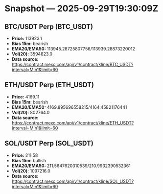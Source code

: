 # Snapshot — 2025-09-29T19:30:09Z

## BTC/USDT Perp (BTC_USDT)
- **Price:** 113923.1
- **Bias 15m:** bearish
- **EMA20/EMA50:** 113945.28725807756/113939.28873220012
- **Vol(20):** 3594823.0
- **Data source:** https://contract.mexc.com/api/v1/contract/kline/BTC_USDT?interval=Min1&limit=60

## ETH/USDT Perp (ETH_USDT)
- **Price:** 4169.11
- **Bias 15m:** bearish
- **EMA20/EMA50:** 4169.895696558215/4164.45821176441
- **Vol(20):** 802764.0
- **Data source:** https://contract.mexc.com/api/v1/contract/kline/ETH_USDT?interval=Min1&limit=60

## SOL/USDT Perp (SOL_USDT)
- **Price:** 211.58
- **Bias 15m:** bullish
- **EMA20/EMA50:** 211.5647620310539/210.9932390532361
- **Vol(20):** 1097216.0
- **Data source:** https://contract.mexc.com/api/v1/contract/kline/SOL_USDT?interval=Min1&limit=60
